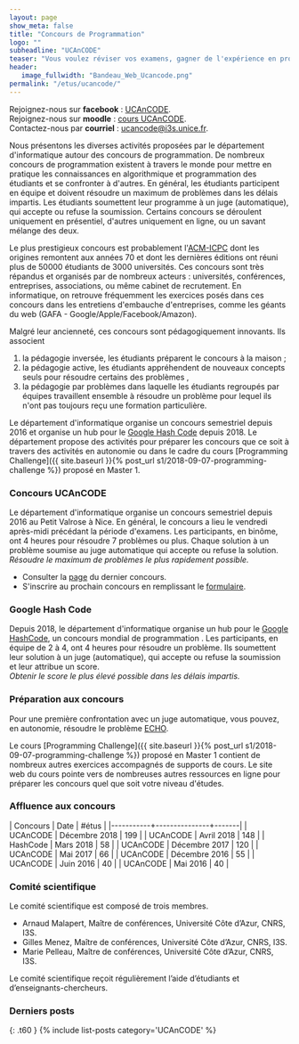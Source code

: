 ```yaml
---
layout: page
show_meta: false
title: "Concours de Programmation"
logo: ""
subheadline: "UCAnCODE"
teaser: "Vous voulez réviser vos examens, gagner de l'expérience en programmation, ou vous êtes simplement curieux, nous organisons et participons à des concours et hackathons. Ces événements sont ouvert à tous (de la L1 au M2) ! Pour vous motiver encore plus, nous essayons toujours de négocier des bonus avec vos professeurs."
header:
   image_fullwidth: "Bandeau_Web_Ucancode.png"
permalink: "/etus/ucancode/"
---
```



Rejoignez-nous sur **facebook** : [UCAnCODE](https://www.facebook.com/ConcoursUCAnCode/).  
Rejoignez-nous sur **moodle** : [cours UCAnCODE](https://lms.unice.fr/course/view.php?id=8151).  
Contactez-nous par **courriel** : [ucancode@i3s.unice.fr](mailto:ucancode@i3s.unice.fr).

Nous présentons les diverses activités proposées par le département d'informatique autour des concours de programmation.
De nombreux concours de programmation existent à travers le monde pour mettre en pratique les connaissances en algorithmique et programmation des étudiants et se confronter à d'autres. 
En général, les étudiants participent en équipe et doivent résoudre un maximum de problèmes dans les délais impartis. 
Les étudiants soumettent leur programme à un juge (automatique), qui accepte ou refuse la soumission.
Certains concours se déroulent uniquement en présentiel, d'autres uniquement en ligne, ou un savant mélange des deux. 

Le plus prestigieux concours est probablement l'[ACM-ICPC](https://icpc.baylor.edu/) dont les origines remontent aux années 70 et dont les dernières éditions ont réuni plus de 50000 étudiants de 3000 universités. 
Ces concours sont très répandus et organisés par de nombreux acteurs : universités, conférences, entreprises, associations, ou même cabinet de recrutement.
En informatique, on retrouve fréquemment les exercices posés dans ces concours dans les entretiens d'embauche d'entreprises, comme les géants du web (GAFA - Google/Apple/Facebook/Amazon).


Malgré leur ancienneté, ces concours sont pédagogiquement innovants.
Ils associent 
 1. la pédagogie inversée, les étudiants préparent le concours à la maison ;
 2. la pédagogie active, les étudiants appréhendent de nouveaux concepts seuls pour résoudre certains des problèmes ,
 3. la pédagogie par problèmes dans laquelle les étudiants regroupés par équipes travaillent ensemble à résoudre un problème pour lequel ils n'ont pas toujours reçu une formation particulière. 



Le département d'informatique organise un concours semestriel depuis 2016 et organise un hub pour le [Google Hash Code](https://hashcode.withgoogle.com/) depuis 2018.
Le département propose des activités pour préparer les concours que ce soit à travers des activités en autonomie ou dans le cadre du cours [Programming Challenge]({{ site.baseurl }}{% post_url s1/2018-09-07-programming-challenge %}) proposé en Master 1.

### Concours UCAnCODE ###

Le département d'informatique organise un concours semestriel depuis 2016 au Petit Valrose à Nice.
En général, le concours a lieu le vendredi après-midi précédant la période d'examens.
Les participants, en binôme, ont 4 heures pour résoudre 7 problèmes ou plus.
Chaque solution à un problème soumise au juge automatique qui accepte ou refuse la solution.  
*Résoudre le maximum de problèmes le plus rapidement possible.*

 - Consulter la [page](http://www.i3s.unice.fr/~malapert/org/teaching/R/concours-PC2.html) du dernier concours.
 - S'inscrire au prochain concours en remplissant le [formulaire](https://forms.office.com/Pages/ResponsePage.aspx?id=fUQgvFKJzUqD5F1otezkb_ik15fPGnROgx-GcCjKbjBUM0xXMzM4QUFBRFpJMzIzQjZDQVE4TlRZVS4u).

### Google Hash Code ###

Depuis 2018, le département d'informatique organise un hub pour le [Google HashCode](https://hashcode.withgoogle.com/), un concours mondial de programmation .
Les participants, en équipe de 2 à 4, ont 4 heures pour résoudre un problème.
Ils soumettent leur solution à un juge (automatique), qui accepte ou refuse la soumission et leur attribue un score.  
*Obtenir le score le plus élevé possible dans les délais impartis.* 

### Préparation aux concours ###

Pour une première confrontation avec un juge automatique, vous pouvez, en autonomie, résoudre le problème [ECHO](https://github.com/arnaud-m/echo/).

Le cours [Programming Challenge]({{ site.baseurl }}{% post_url s1/2018-09-07-programming-challenge %}) proposé en Master 1 contient de nombreux autres exercices accompagnés de supports de cours.
Le site web du cours pointe vers de nombreuses autres ressources en ligne pour préparer les concours quel que soit votre niveau d'études.


### Affluence aux concours ###

| Concours  | Date          | #étus |
|-----------+---------------+-------|
| UCAnCODE  | Décembre 2018 |   199 |
| UCAnCODE  | Avril 2018    |   148 |
| HashCode  | Mars 2018     |    58 |
| UCAnCODE  | Décembre 2017 |   120 |
| UCAnCODE  | Mai 2017      |    66 |
| UCAnCODE  | Décembre 2016 |    55 |
| UCAnCODE  | Juin 2016     |    40 |
| UCAnCODE  | Mai 2016      |    40 |


### Comité scientifique ###

Le comité scientifique est composé de trois membres.

- Arnaud Malapert, Maı̂tre de conférences, Université Côte d’Azur, CNRS, I3S.
- Gilles Menez, Maı̂tre de conférences, Université Côte d’Azur, CNRS, I3S.
- Marie Pelleau, Maı̂tre de conférences, Université Côte d’Azur, CNRS, I3S.

Le comité scientifique reçoit régulièrement l’aide d’étudiants et d’enseignants-chercheurs.

### Derniers posts
{: .t60 } {% include list-posts category='UCAnCODE' %}
